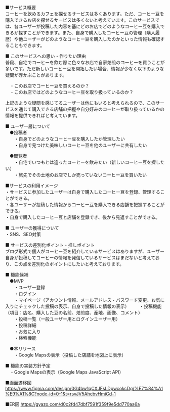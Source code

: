 ■サービス概要  
コーヒーを飲めるカフェを探せるサービスは多くあります。ただ、コーヒー豆を購入できるお店を探せるサービスは多くないと考えています。このサービスでは、各ユーザーが投稿した内容を基にどのお店でどのようなコーヒー豆を購入できるか探すことができます。また、自身で購入したコーヒー豆の管理（購入履歴）や他ユーザーがどのようなコーヒー豆を購入したのかといった情報も確認することもできます。  

■ このサービスへの思い・作りたい理由  
普段、自宅でコーヒーを飲む際に色々なお店で自家焙煎のコーヒーを買うことが多いです。ただ新しいコーヒー豆を開拓したい場合、情報が少なく以下のような疑問が浮かぶことがあります。  

　・このお店でコーヒー豆を買えるのか？  
　・このお店ではどのようなコーヒー豆を取り扱っているのか？  

上記のような疑問を感じてるユーザーは他にもいると考えられるので、このサービスを通じて購入できる店舗の把握や自分好みのコーヒーが取り扱っているかの情報を提供できればと考えています。  

■ ユーザー層について  
　●投稿者  
　　・自身でどのようなコーヒー豆を購入したか管理したい  
　　・自身で見つけた美味しいコーヒー豆を他のユーザーに共有したい  

　●閲覧者  
　　・自宅でいつもとは違ったコーヒーを飲みたい（新しいコーヒー豆を探したい）  
　　・旅先でその土地のお店でしか売っていないコーヒー豆を買いたい  

■サービスの利用イメージ  
・サービスに参加したユーザーは自身で購入したコーヒー豆を登録、管理することができる。  
・各ユーザーが投稿した情報からコーヒー豆を購入できる店舗を把握することができる。  
・自身で購入したコーヒー豆と店舗を登録でき、後から見返すことができる。  

■ ユーザーの獲得について  
・SNS、SEO対策  

■ サービスの差別化ポイント・推しポイント  
ブログ形式で個人がコーヒー豆を紹介しているサービスはありますが、ユーザー自身が投稿してコーヒーの情報を発信しているサービスはまだないと考えており、この点を差別化のポイントにしたいと考えております。  

■ 機能候補  
　●MVP  
　　・ユーザー登録  
　　・ログイン    
　　・マイページ（アカウント情報、メールアドレス・パスワード変更、お気に入りにチェックした投稿の表示、自身で投稿した情報の表示）
　　・投稿機能（項目：店名、購入した豆の名前、焙煎度、産地、画像、コメント）  
　　・投稿一覧（一般ユーザー用とログインユーザー用）  
　　・投稿詳細  
　　・お気に入り  
　　・検索機能  

　●本リリース  
　　・Google Mapsの表示（投稿した店舗を地図上に表示）  

■ 機能の実装方針予定  
　・Google Mapsの表示（Google Maps JavaScript API）  

■画面遷移図
　https://www.figma.com/design/0G4bw1qCXJFsLDpwcokcDg/%E7%84%A1%E9%A1%8C?node-id=0-1&t=rsvJV5AhebvHmiGd-1  

■ER図
https://gyazo.com/d0c2fd47dbf7591f359f9e5dd770aa6a  